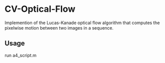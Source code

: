 # CV-Optical-Flow
Implemention of the Lucas-Kanade optical flow algorithm that computes the pixelwise motion between two images in a sequence.

## Usage

run a4_script.m
